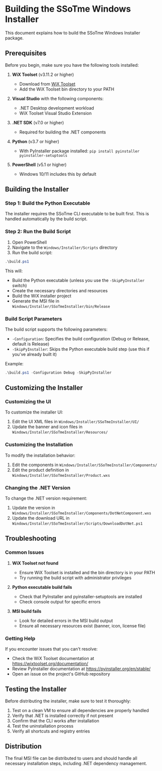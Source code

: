 # Building the SSoTme Windows Installer

This document explains how to build the SSoTme Windows Installer package.

## Prerequisites

Before you begin, make sure you have the following tools installed:

1. **WiX Toolset** (v3.11.2 or higher)
   - Download from [WiX Toolset](https://wixtoolset.org/releases/)
   - Add the WiX Toolset bin directory to your PATH

2. **Visual Studio** with the following components:
   - .NET Desktop development workload
   - WiX Toolset Visual Studio Extension

3. **.NET SDK** (v7.0 or higher)
   - Required for building the .NET components

4. **Python** (v3.7 or higher)
   - With PyInstaller package installed: `pip install pyinstaller pyinstaller-setuptools`

5. **PowerShell** (v5.1 or higher)
   - Windows 10/11 includes this by default

## Building the Installer

### Step 1: Build the Python Executable

The installer requires the SSoTme CLI executable to be built first. This is handled automatically by the build script.

### Step 2: Run the Build Script

1. Open PowerShell
2. Navigate to the `Windows/Installer/Scripts` directory
3. Run the build script:

```powershell
.\build.ps1
```

This will:
- Build the Python executable (unless you use the `-SkipPyInstaller` switch)
- Create the necessary directories and resources
- Build the WiX installer project
- Generate the MSI file in `Windows/Installer/SSoTmeInstaller/bin/Release`

### Build Script Parameters

The build script supports the following parameters:

- `-Configuration`: Specifies the build configuration (Debug or Release, default is Release)
- `-SkipPyInstaller`: Skips the Python executable build step (use this if you've already built it)

Example:
```powershell
.\build.ps1 -Configuration Debug -SkipPyInstaller
```

## Customizing the Installer

### Customizing the UI

To customize the installer UI:

1. Edit the UI XML files in `Windows/Installer/SSoTmeInstaller/UI/`
2. Update the banner and icon files in `Windows/Installer/SSoTmeInstaller/Resources/`

### Customizing the Installation

To modify the installation behavior:

1. Edit the components in `Windows/Installer/SSoTmeInstaller/Components/`
2. Edit the product definition in `Windows/Installer/SSoTmeInstaller/Product.wxs`

### Changing the .NET Version

To change the .NET version requirement:

1. Update the version in `Windows/Installer/SSoTmeInstaller/Components/DotNetComponent.wxs`
2. Update the download URL in `Windows/Installer/SSoTmeInstaller/Scripts/DownloadDotNet.ps1`

## Troubleshooting

### Common Issues

1. **WiX Toolset not found**
   - Ensure WiX Toolset is installed and the bin directory is in your PATH
   - Try running the build script with administrator privileges

2. **Python executable build fails**
   - Check that PyInstaller and pyinstaller-setuptools are installed
   - Check console output for specific errors

3. **MSI build fails**
   - Look for detailed errors in the MSI build output
   - Ensure all necessary resources exist (banner, icon, license file)

### Getting Help

If you encounter issues that you can't resolve:
- Check the WiX Toolset documentation at https://wixtoolset.org/documentation/
- Review PyInstaller documentation at https://pyinstaller.org/en/stable/
- Open an issue on the project's GitHub repository

## Testing the Installer

Before distributing the installer, make sure to test it thoroughly:

1. Test on a clean VM to ensure all dependencies are properly handled
2. Verify that .NET is installed correctly if not present
3. Confirm that the CLI works after installation
4. Test the uninstallation process
5. Verify all shortcuts and registry entries

## Distribution

The final MSI file can be distributed to users and should handle all necessary installation steps, including .NET dependency management.
